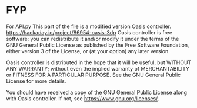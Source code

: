 # FYP

For API.py
This part of the file is a modified version Oasis controller.
<https://hackaday.io/project/86954-oasis-3dp>
Oasis controller is free software: you can redistribute it and/or modify it under the terms of the GNU General Public License as published by the Free Software Foundation, either version 3 of the License, or (at your option) any later version.

Oasis controller is distributed in the hope that it will be useful, but WITHOUT ANY WARRANTY; without even the implied warranty of MERCHANTABILITY or FITNESS FOR A PARTICULAR PURPOSE.  See the GNU General Public License for more details.

You should have received a copy of the GNU General Public License along with Oasis controller.  If not, see <https://www.gnu.org/licenses/>.
